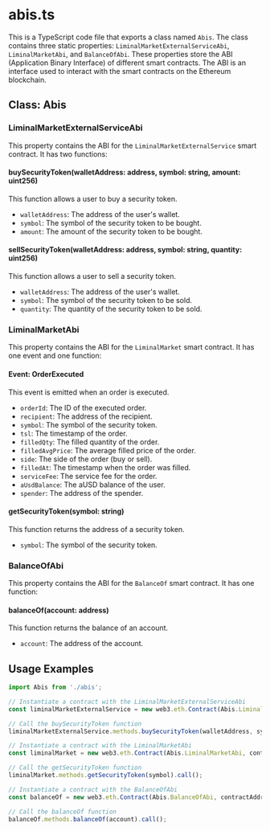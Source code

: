 # abis.ts

This is a TypeScript code file that exports a class named `Abis`. The class contains three static properties: `LiminalMarketExternalServiceAbi`, `LiminalMarketAbi`, and `BalanceOfAbi`. These properties store the ABI (Application Binary Interface) of different smart contracts. The ABI is an interface used to interact with the smart contracts on the Ethereum blockchain.

## Class: Abis

### LiminalMarketExternalServiceAbi

This property contains the ABI for the `LiminalMarketExternalService` smart contract. It has two functions:

#### buySecurityToken(walletAddress: address, symbol: string, amount: uint256)

This function allows a user to buy a security token.

- `walletAddress`: The address of the user's wallet.
- `symbol`: The symbol of the security token to be bought.
- `amount`: The amount of the security token to be bought.

#### sellSecurityToken(walletAddress: address, symbol: string, quantity: uint256)

This function allows a user to sell a security token.

- `walletAddress`: The address of the user's wallet.
- `symbol`: The symbol of the security token to be sold.
- `quantity`: The quantity of the security token to be sold.

### LiminalMarketAbi

This property contains the ABI for the `LiminalMarket` smart contract. It has one event and one function:

#### Event: OrderExecuted

This event is emitted when an order is executed.

- `orderId`: The ID of the executed order.
- `recipient`: The address of the recipient.
- `symbol`: The symbol of the security token.
- `tsl`: The timestamp of the order.
- `filledQty`: The filled quantity of the order.
- `filledAvgPrice`: The average filled price of the order.
- `side`: The side of the order (buy or sell).
- `filledAt`: The timestamp when the order was filled.
- `serviceFee`: The service fee for the order.
- `aUsdBalance`: The aUSD balance of the user.
- `spender`: The address of the spender.

#### getSecurityToken(symbol: string)

This function returns the address of a security token.

- `symbol`: The symbol of the security token.

### BalanceOfAbi

This property contains the ABI for the `BalanceOf` smart contract. It has one function:

#### balanceOf(account: address)

This function returns the balance of an account.

- `account`: The address of the account.

## Usage Examples

```typescript
import Abis from './abis';

// Instantiate a contract with the LiminalMarketExternalServiceAbi
const liminalMarketExternalService = new web3.eth.Contract(Abis.LiminalMarketExternalServiceAbi, contractAddress);

// Call the buySecurityToken function
liminalMarketExternalService.methods.buySecurityToken(walletAddress, symbol, amount).send({ from: senderAddress });

// Instantiate a contract with the LiminalMarketAbi
const liminalMarket = new web3.eth.Contract(Abis.LiminalMarketAbi, contractAddress);

// Call the getSecurityToken function
liminalMarket.methods.getSecurityToken(symbol).call();

// Instantiate a contract with the BalanceOfAbi
const balanceOf = new web3.eth.Contract(Abis.BalanceOfAbi, contractAddress);

// Call the balanceOf function
balanceOf.methods.balanceOf(account).call();
```